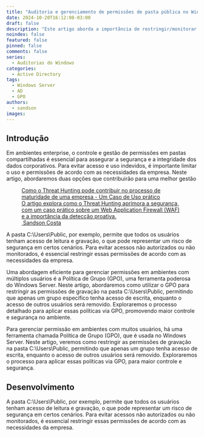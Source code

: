 ```yaml
---
title: "Auditoria e gerenciamento de permissões de pasta pública no Windows via GPO"
date: 2024-10-20T16:12:08-03:00
draft: false
description: "Este artigo aborda a importância de restringir/monitorar permissões de escrita na pasta C:\\Users\\Public, em ambientes corporativos, para garantir segurança e controle de acesso."
noindex: false
featured: false
pinned: false
comments: false
series:
  - Auditorias do Windows
categories:
  - Active Directory
tags:
  - Windows Server
  - AD
  - GPO
authors:
  - sandson
images:
---
```


## Introdução

Em ambientes enterprise, o controle e gestão de permissões em pastas compartilhadas é essencial para assegurar a segurança e a integridade dos dados corporativos. Para evitar acesso e uso indevidos, é importante limitar o uso e permissões de acordo com as necessidades da empresa. Neste artigo, abordaremos duas opções que contribuirão para uma melhor gestão

<figure class="kg-bookmark-card">
  <a class="kg-bookmark-container" href="http://localhost/blog/2024/10/como-o-threat-hunting-pode-contribuir-no-processo-de-maturidade-de-uma-empresa-um-caso-de-uso-pr%C3%A1tico/" target="_blank">
    <div class="kg-bookmark-content">
      <div class="kg-bookmark-title">Como o Threat Hunting pode contribuir no processo de maturidade de uma empresa - Um Caso de Uso prático</div>
        <div class="kg-bookmark-description">O artigo explora como o Threat Hunting aprimora a segurança, com um caso prático sobre um Web Application Firewall (WAF) e a importância da detecção proativa.</div>
          <div class="kg-bookmark-metadata">
            <img class="kg-bookmark-icon" src="https://sandsoncosta.github.io/images/logo_hu15372378329983084554.webp" alt="">
              <span>Sandson Costa</span>
          </div>
        </div>
      <div class="kg-bookmark-thumbnail">
        <img src="https://sandsoncosta.github.io/blog/2024/10/como-o-threat-hunting-pode-contribuir-no-processo-de-maturidade-de-uma-empresa-um-caso-de-uso-pr%C3%A1tico/featured-sample_hu15151624785549089067.webp" alt="" onerror="this.style.display = 'none'">
      </div>
  </a>
</figure>

A pasta C:\Users\Public, por exemplo, permite que todos os usuários tenham acesso de leitura e gravação, o que pode representar um risco de segurança em certos cenários. Para evitar acessos não autorizados ou não monitorados, é essencial restringir essas permissões de acordo com as necessidades da empresa.

Uma abordagem eficiente para gerenciar permissões em ambientes com múltiplos usuários é a Política de Grupo (GPO), uma ferramenta poderosa do Windows Server. Neste artigo, abordaremos como utilizar o GPO para restringir as permissões de gravação na pasta C:\Users\Public, permitindo que apenas um grupo específico tenha acesso de escrita, enquanto o acesso de outros usuários será removido. Exploraremos o processo detalhado para aplicar essas políticas via GPO, promovendo maior controle e segurança no ambiente.

Para gerenciar permissão em ambientes com muitos usuários, há uma ferramenta chamada Política de Grupo (GPO), que é usada no Windows Server. Neste artigo, veremos como restringir as permissões de gravação na pasta C:\Users\Public, permitindo que apenas um grupo tenha acesso de escrita, enquanto o acesso de outros usuários será removido. Exploraremos o processo para aplicar essas políticas via GPO, para maior controle e segurança.

## Desenvolvimento

A pasta C:\Users\Public, por exemplo, permite que todos os usuários tenham acesso de leitura e gravação, o que pode representar um risco de segurança em certos cenários. Para evitar acessos não autorizados ou não monitorados, é essencial restringir essas permissões de acordo com as necessidades da empresa.
